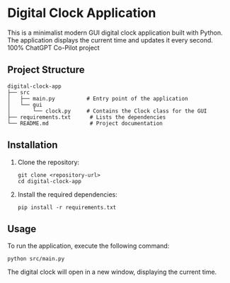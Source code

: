# Digital Clock Application

This is a minimalist modern GUI digital clock application built with Python. The application displays the current time and updates it every second.
100% ChatGPT Co-Pilot project

## Project Structure

```
digital-clock-app
├── src
│   ├── main.py          # Entry point of the application
│   └── gui
│       └── clock.py     # Contains the Clock class for the GUI
├── requirements.txt      # Lists the dependencies
└── README.md             # Project documentation
```

## Installation

1. Clone the repository:
   ```
   git clone <repository-url>
   cd digital-clock-app
   ```

2. Install the required dependencies:
   ```
   pip install -r requirements.txt
   ```

## Usage

To run the application, execute the following command:
```
python src/main.py
```

The digital clock will open in a new window, displaying the current time.
